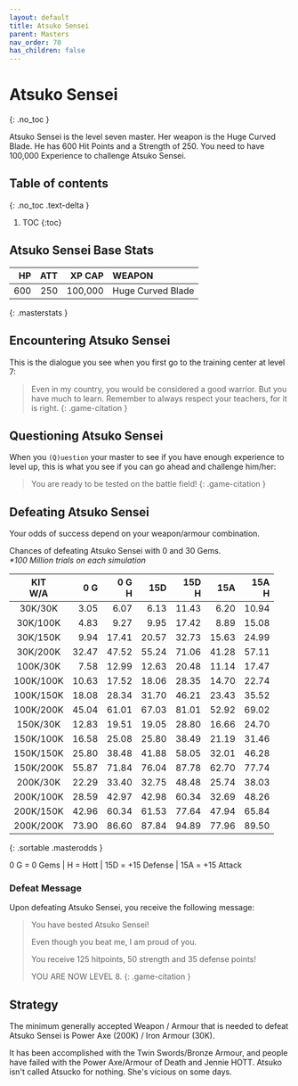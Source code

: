 ```yaml
---
layout: default
title: Atsuko Sensei
parent: Masters
nav_order: 70
has_children: false
---
```

# Atsuko Sensei
{: .no_toc }

Atsuko Sensei is the level seven master. Her weapon is the Huge Curved Blade. He has 600 Hit Points and a Strength of 250. You need to have 100,000 Experience to challenge Atsuko Sensei.

## Table of contents
{: .no_toc .text-delta }

1. TOC
{:toc}

## Atsuko Sensei Base Stats

|  HP | ATT |  XP CAP | WEAPON            | 
|----:|----:|--------:|:------------------|
| 600 | 250 | 100,000 | Huge Curved Blade | 
{: .masterstats }
  
## Encountering Atsuko Sensei

This is the dialogue you see when you first go to the training center at level 7:

> Even in my country, you would be considered a good warrior. But you have much to learn. Remember to always respect your teachers, for it is right.
{: .game-citation }

## Questioning Atsuko Sensei

When you `(Q)uestion` your master to see if you have enough experience to level up, this is what you see if you can go ahead and challenge him/her:

> You are ready to be tested on the battle field!
{: .game-citation }

## Defeating Atsuko Sensei

Your odds of success depend on your weapon/armour combination.

Chances of defeating Atsuko Sensei with 0 and 30 Gems.<br><span class="oddsinfo">*\*100 Million trials on each simulation*</span>

| KIT<br>W/A | 0 G<br> | 0 G<br>H | 15D<br> | 15D<br>H | 15A<br> | 15A<br>H |
|:----------:|--------:|---------:|--------:|---------:|--------:|---------:|
| 30K/30K    |    3.05 |     6.07 |    6.13 |    11.43 |    6.20 |    10.94 |
| 30K/100K   |    4.83 |     9.27 |    9.95 |    17.42 |    8.89 |    15.08 |
| 30K/150K   |    9.94 |    17.41 |   20.57 |    32.73 |   15.63 |    24.99 |
| 30K/200K   |   32.47 |    47.52 |   55.24 |    71.06 |   41.28 |    57.11 |
| 100K/30K   |    7.58 |    12.99 |   12.63 |    20.48 |   11.14 |    17.47 |
| 100K/100K  |   10.63 |    17.52 |   18.06 |    28.35 |   14.70 |    22.74 |
| 100K/150K  |   18.08 |    28.34 |   31.70 |    46.21 |   23.43 |    35.52 |
| 100K/200K  |   45.04 |    61.01 |   67.03 |    81.01 |   52.92 |    69.02 |
| 150K/30K   |   12.83 |    19.51 |   19.05 |    28.80 |   16.66 |    24.70 |
| 150K/100K  |   16.58 |    25.08 |   25.80 |    38.49 |   21.19 |    31.46 |
| 150K/150K  |   25.80 |    38.48 |   41.88 |    58.05 |   32.01 |    46.28 |
| 150K/200K  |   55.87 |    71.84 |   76.04 |    87.78 |   62.70 |    77.74 |
| 200K/30K   |   22.29 |    33.40 |   32.75 |    48.48 |   25.74 |    38.03 |
| 200K/100K  |   28.59 |    42.97 |   42.98 |    60.34 |   32.69 |    48.26 |
| 200K/150K  |   42.96 |    60.34 |   61.53 |    77.64 |   47.94 |    65.84 |
| 200K/200K  |   73.90 |    86.60 |   87.84 |    94.89 |   77.96 |    89.50 |
{: .sortable .masterodds }
  
<span class="masteroddsfooter">0 G = 0 Gems | H = Hott | 15D = +15 Defense | 15A = +15 Attack</span>

### Defeat Message

Upon defeating Atsuko Sensei, you receive the following message:

> You have bested Atsuko Sensei!
> 
> Even though you beat me, I am proud of you.
> 
> You receive 125 hitpoints, 50 strength and 35 defense points!
> 
> YOU ARE NOW LEVEL 8. 
{: .game-citation }

## Strategy

The minimum generally accepted Weapon / Armour that is needed to defeat Atsuko Sensei is Power Axe (200K) / Iron Armour (30K).

It has been accomplished with the Twin Swords/Bronze Armour, and people have failed with the Power Axe/Armour of Death and Jennie HOTT. Atsuko isn't called Atsucko for nothing. She's vicious on some days.
